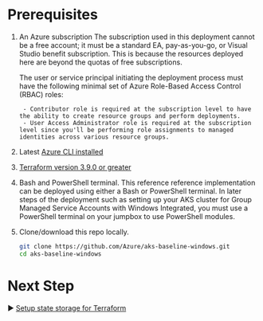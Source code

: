 # Prerequisites

1. An Azure subscription
   The subscription used in this deployment cannot be a free account; it must be a standard EA, pay-as-you-go, or Visual Studio benefit subscription. This is because the resources deployed here are beyond the quotas of free subscriptions.

    The user or service principal initiating the deployment process must have the following minimal set of Azure Role-Based Access Control (RBAC) roles:

        - Contributor role is required at the subscription level to have the ability to create resource groups and perform deployments.
        - User Access Administrator role is required at the subscription level since you'll be performing role assignments to managed identities across various resource groups.
2. Latest [Azure CLI installed](https://learn.microsoft.com/cli/azure/install-azure-cli-windows?tabs=powershell#powershell)
3. [Terraform version 3.9.0 or greater](https://learn.microsoft.com/azure/developer/terraform/get-started-windows-bash?tabs=bash#4-install-terraform-for-windows)
4. Bash and PowerShell terminal. This reference reference implementation can be deployed using either a Bash or PowerShell terminal. In later steps of the deployment such as setting up your AKS cluster for Group Managed Service Accounts with Windows Integrated, you must use a PowerShell terminal on your jumpbox to use PowerShell modules. 
5. Clone/download this repo locally.
    ```bash
    git clone https://github.com/Azure/aks-baseline-windows.git
    cd aks-baseline-windows
    ```
# Next Step
:arrow_forward: [Setup state storage for Terraform](./02-state-storage.md)